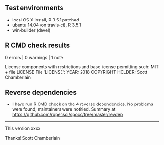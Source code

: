 ## Test environments

* local OS X install, R 3.5.1 patched
* ubuntu 14.04 (on travis-ci), R 3.5.1
* win-builder (devel)

## R CMD check results

0 errors | 0 warnings | 1 note

License components with restrictions and base license permitting such:
  MIT + file LICENSE
File 'LICENSE':
  YEAR: 2018
  COPYRIGHT HOLDER: Scott Chamberlain

## Reverse dependencies

* I have run R CMD check on the 4 reverse dependencies. No problems were
found; maintainers were notified. Summary at <https://github.com/ropensci/spocc/tree/master/revdep>

--------

This version xxxx

Thanks!
Scott Chamberlain
